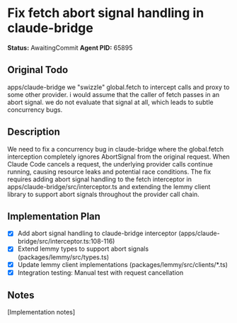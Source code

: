# Fix fetch abort signal handling in claude-bridge
**Status:** AwaitingCommit
**Agent PID:** 65895

## Original Todo
apps/claude-bridge we "swizzle" global.fetch to intercept calls and proxy to some other provider. i would assume that the caller of fetch passes in an abort signal. we do not evaluate that signal at all, which leads to subtle concurrency bugs.

## Description
We need to fix a concurrency bug in claude-bridge where the global.fetch interception completely ignores AbortSignal from the original request. When Claude Code cancels a request, the underlying provider calls continue running, causing resource leaks and potential race conditions. The fix requires adding abort signal handling to the fetch interceptor in apps/claude-bridge/src/interceptor.ts and extending the lemmy client library to support abort signals throughout the provider call chain.

## Implementation Plan
- [x] Add abort signal handling to claude-bridge interceptor (apps/claude-bridge/src/interceptor.ts:108-116)
- [x] Extend lemmy types to support abort signals (packages/lemmy/src/types.ts)
- [x] Update lemmy client implementations (packages/lemmy/src/clients/*.ts)
- [x] Integration testing: Manual test with request cancellation

## Notes
[Implementation notes]